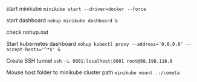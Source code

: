 start minikube
   ```minikube start --driver=docker --force```

start dashboard
    ```nohup minikube dashboard &```

check nohup.out

Start kubernetes dashboard
    ```nohup kubectl proxy --address='0.0.0.0' --accept-hosts='^*$' &```

Create SSH tunnel
    ```ssh -L 8001:localhost:8001 root@88.198.116.6```

Mouse host folder to minikube cluster path
    ```minikube mount .:/cometa```

